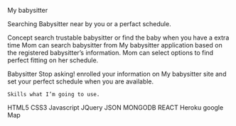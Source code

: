 My babysitter

Searching Babysitter near by you or a perfact schedule.

Concept
	search trustable babysitter or find the baby when you have a extra time
Mom can search babysitter from My babysitter application based on the registered babysitter’s information. Mom can select options to find perfect fitting on her schedule.

Babysitter
	Stop asking! enrolled your information on My babysitter site and set your perfect schedule when you are available.


	Skills what I’m going to use.

HTML5
CSS3
Javascript
JQuery 
JSON
MONGODB
REACT
Heroku
google Map
